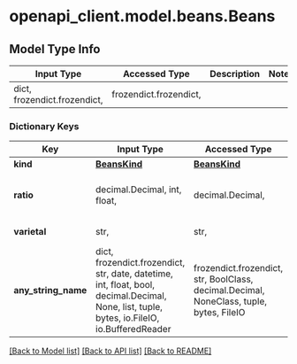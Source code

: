 # openapi_client.model.beans.Beans

## Model Type Info
Input Type | Accessed Type | Description | Notes
------------ | ------------- | ------------- | -------------
dict, frozendict.frozendict,  | frozendict.frozendict,  |  | 

### Dictionary Keys
Key | Input Type | Accessed Type | Description | Notes
------------ | ------------- | ------------- | ------------- | -------------
**kind** | [**BeansKind**](BeansKind.md) | [**BeansKind**](BeansKind.md) |  | 
**ratio** | decimal.Decimal, int, float,  | decimal.Decimal,  | Ratio. 1 is 100%, 0.5 is 50% etc. | value must be a 64 bit float
**varietal** | str,  | str,  | Bourbon, Caturra etc. | [optional] 
**any_string_name** | dict, frozendict.frozendict, str, date, datetime, int, float, bool, decimal.Decimal, None, list, tuple, bytes, io.FileIO, io.BufferedReader | frozendict.frozendict, str, BoolClass, decimal.Decimal, NoneClass, tuple, bytes, FileIO | any string name can be used but the value must be the correct type | [optional]

[[Back to Model list]](../../README.md#documentation-for-models) [[Back to API list]](../../README.md#documentation-for-api-endpoints) [[Back to README]](../../README.md)

